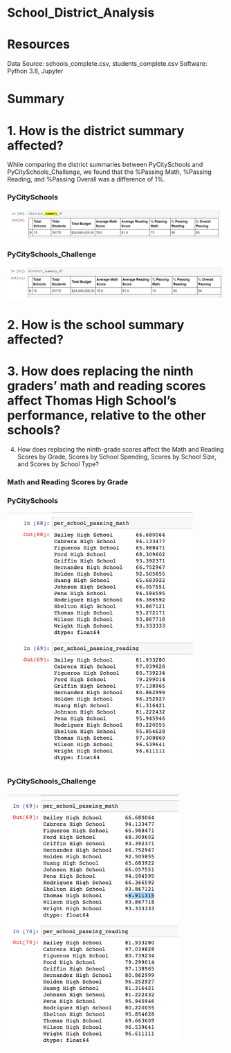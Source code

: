 # School_District_Analysis

# Resources

Data Source: schools_complete.csv, students_complete.csv Software: Python 3.8, Jupyter

# Summary

# 1. How is the district summary affected?
While comparing the district summaries between PyCitySchools and PyCitySchools_Challenge, we found that the %Passing Math, %Passing Reading, and %Passing Overall was a difference of 1%.

### PyCitySchools

![PyCitySchools](https://github.com/Samira786/School_District_Analysis/blob/master/DistrictSummary%20-%20PyCitySchools.png)


### PyCitySchools_Challenge

![PyCitySchools_Challenge](https://github.com/Samira786/School_District_Analysis/blob/master/DistrictSummary%20-%20PyCitySchools_Challenge.png)


# 2. How is the school summary affected?


# 3. How does replacing the ninth graders’ math and reading scores affect Thomas High School’s performance, relative to the other schools?


4. How does replacing the ninth-grade scores affect the Math and Reading Scores by Grade, Scores by School Spending, Scores by School Size, and Scores by School Type? 

### Math and Reading Scores by Grade

### PyCitySchools

![PyCitySchools](https://github.com/Samira786/School_District_Analysis/blob/master/Math%20%26%20reading%20scores_before.png)


### PyCitySchools_Challenge

![PyCitySchools_Challenge](https://github.com/Samira786/School_District_Analysis/blob/master/Math%20%26%20reading%20scores_challenge.png)

